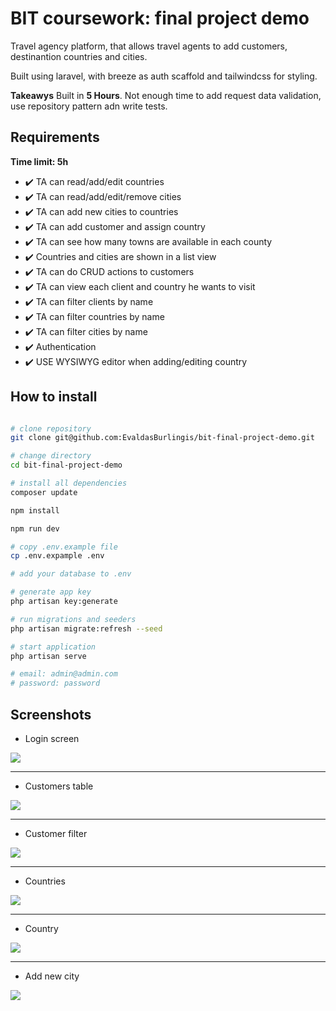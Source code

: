 # BIT coursework: final project demo

Travel agency platform, that allows travel agents to add customers, destinantion countries and cities.

Built using laravel, with breeze as auth scaffold and tailwindcss for styling. 

**Takeawys**
Built in **5 Hours**. Not enough time to add request data validation, use repository pattern adn write tests.

## Requirements

**Time limit: 5h**

* :heavy_check_mark: TA can read/add/edit countries
* :heavy_check_mark: TA can read/add/edit/remove cities
* :heavy_check_mark: TA can add new cities to countries
* :heavy_check_mark: TA can add customer and assign country
* :heavy_check_mark: TA can see how many towns are available in each county
* :heavy_check_mark: Countries and cities are shown in a list view
* :heavy_check_mark: TA can do CRUD actions to customers
* :heavy_check_mark: TA can view each client and country he wants to visit
* :heavy_check_mark: TA can filter clients by name
* :heavy_check_mark: TA can filter countries by name
* :heavy_check_mark: TA can filter cities by name
* :heavy_check_mark: Authentication
* :heavy_check_mark: USE WYSIWYG editor when adding/editing country

## How to install

```bash

# clone repository
git clone git@github.com:EvaldasBurlingis/bit-final-project-demo.git

# change directory
cd bit-final-project-demo

# install all dependencies
composer update

npm install

npm run dev

# copy .env.example file
cp .env.expample .env

# add your database to .env

# generate app key
php artisan key:generate

# run migrations and seeders
php artisan migrate:refresh --seed

# start application
php artisan serve

# email: admin@admin.com
# password: password
```

## Screenshots

* Login screen
<img src="assets/login.png">

---

* Customers table
<img src="assets/customers.png">

---

* Customer filter
<img src="assets/customerfilter.png">

---

* Countries
<img src="assets/countries.png">

---

* Country
<img src="assets/country.png">

--- 

* Add new city
<img src="assets/newcity.png">